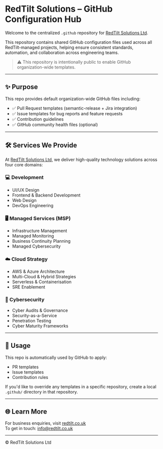 # RedTilt Solutions – GitHub Configuration Hub

Welcome to the centralized `.github` repository for [RedTilt Solutions Ltd](https://redtilt.co.uk/).

This repository contains shared GitHub configuration files used across all RedTilt-managed projects, helping ensure consistent standards, automation, and collaboration across engineering teams.

> ⚠️ This repository is intentionally public to enable GitHub organization-wide templates.

---

## ✨ Purpose

This repo provides default organization-wide GitHub files including:

- ✅ Pull Request templates (semantic-release + Jira integration)
- ✅ Issue templates for bug reports and feature requests
- ✅ Contribution guidelines
- ✅ GitHub community health files (optional)

---

## 🛠 Services We Provide

At [RedTilt Solutions Ltd](https://redtilt.co.uk/), we deliver high-quality technology solutions across four core domains:

### 💻 Development
- UI/UX Design
- Frontend & Backend Development
- Web Design
- DevOps Engineering

### 🖥️ Managed Services (MSP)
- Infrastructure Management
- Managed Monitoring
- Business Continuity Planning
- Managed Cybersecurity

### ☁️ Cloud Strategy
- AWS & Azure Architecture
- Multi-Cloud & Hybrid Strategies
- Serverless & Containerisation
- SRE Enablement

### 🔐 Cybersecurity
- Cyber Audits & Governance
- Security-as-a-Service
- Penetration Testing
- Cyber Maturity Frameworks

---

## 🧰 Usage

This repo is automatically used by GitHub to apply:
- PR templates
- Issue templates
- Contribution rules

If you'd like to override any templates in a specific repository, create a local `.github/` directory in that repository.

---

## 🌐 Learn More

For business enquiries, visit [redtilt.co.uk](https://redtilt.co.uk/)  
To get in touch: [info@redtilt.co.uk](mailto:info@redtilt.co.uk)

---
© RedTilt Solutions Ltd
